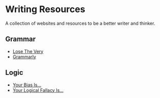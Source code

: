 # Writing Resources

A collection of websites and resources to be a better writer and thinker.

## Grammar

- [Lose The Very](https://www.losethevery.com/)
- [Grammarly](https://www.grammarly.com/)

## Logic

- [Your Bias Is...](https://yourbias.is/)
- [Your Logical Fallacy Is...](https://yourlogicalfallacyis.com/)
